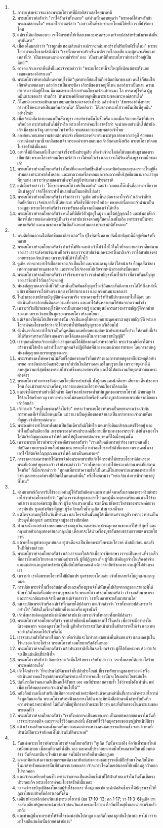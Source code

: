 <ol>
  <li>
    <ol>
      <li>ภาระแห่งพระวจนะของพระเยโฮวาห์ที่มีต่ออิสราเอลโดยมาลาคี</li>
      <li>พระเยโฮวาห์ตรัสว่า "เราได้รักเจ้าทั้งหลาย" แต่ท่านทั้งหลายพูดว่า "พระองค์ได้ทรงรักข้าพระองค์สถานใด" พระเยโฮวาห์ตรัสว่า "เอซาวเป็นพี่ชายของยาโคบมิใช่หรือ เราก็ยังรักยาโคบ</li>
      <li>แต่เราได้เกลียดเอซาว เราได้กระทำให้เทือกเขาและมรดกของเขาร้างเปล่าสำหรับมังกรแห่งถิ่นทุรกันดาร"</li>
      <li>เมื่อเอโดมกล่าวว่า "เราถูกบั่นทอนเสียแล้ว แต่เราจะกลับมาสร้างที่ปรักหักพังขึ้นใหม่" พระเยโฮวาห์จอมโยธาตรัสดังนี้ว่า "เขาทั้งหลายจะสร้างขึ้น แต่เราจะรื้อลงเสีย และผู้คนจะเรียกเขาเหล่านี้ว่า `เป็นเขตแดนแห่งความชั่วร้าย' และ `เป็นชนชาติที่พระเยโฮวาห์ทรงกริ้วอยู่เป็นนิตย์'"</li>
      <li>ตาของเจ้าเองจะเห็นสิ่งนี้และเจ้าจะกล่าวว่า "พระเยโฮวาห์นี้จะใหญ่ยิ่งนักแม้กระทั่งนอกเขตแดนของอิสราเอล"</li>
      <li>พระเยโฮวาห์ทรงติเตียนพวกปุโรหิต"บุตรชายก็ย่อมให้เกียรติแก่บิดาของเขา คนใช้ก็ย่อมให้เกียรตินายของเขา แล้วถ้าเราเป็นพระบิดา เกียรติของเราอยู่ที่ไหน และถ้าเราเป็นนาย ความยำเกรงเรามีอยู่ที่ไหน นี่แหละพระเยโฮวาห์จอมโยธาตรัสแก่ท่านนะ โอ บรรดาปุโรหิต ผู้ดูหมิ่นนามของเรา ท่านก็ว่า `ข้าพระองค์ทั้งหลายดูหมิ่นพระนามของพระองค์สถานใด'</li>
      <li>ก็โดยนำอาหารมลทินมาถวายบนแท่นของเราอย่างไรล่ะ แล้วท่านว่า `ข้าพระองค์ทั้งหลายกระทำให้พระองค์เป็นมลทินสถานใด' ก็โดยคิดว่า `โต๊ะของพระเยโฮวาห์นั้นเป็นที่ดูหมิ่น' อย่างไรล่ะ</li>
      <li>เมื่อเจ้านำสัตว์ตาบอดมาเป็นสัตวบูชา กระทำเช่นนั้นไม่ชั่วหรือ และเมื่อเจ้าถวายสัตว์ที่พิการหรือป่วย กระทำเช่นนั้นไม่ชั่วหรือ พระเยโฮวาห์จอมโยธาตรัสว่า จงนำของอย่างนั้นไปกำนัลเจ้าเมืองของเจ้าดู เขาจะพอใจเจ้าหรือ จะแสดงความชอบพอต่อเจ้าไหม</li>
      <li>ลองอ้อนวอนขอความชอบต่อพระเจ้า เพื่อพระองค์จะทรงพระกรุณาต่อพวกเราดูซี ด้วยของถวายดังกล่าวมานี้จากมือของเจ้า พระองค์จะทรงชอบพอเจ้าสักคนหนึ่งหรือ พระเยโฮวาห์จอมโยธาตรัสดังนี้แหละ</li>
      <li>อยากให้มีสักคนหนึ่งในพวกเจ้าซึ่งจะปิดประตูเสีย เพื่อว่าเจ้าจะไม่ก่อไฟบนแท่นบูชาของเราเสียเปล่า พระเยโฮวาห์จอมโยธาตรัสว่า เราไม่พอใจเจ้า และเราจะไม่รับเครื่องบูชาจากมือของเจ้า</li>
      <li>พระเยโฮวาห์จอมโยธาตรัสว่า ตั้งแต่ที่ดวงอาทิตย์ขึ้นถึงที่ดวงอาทิตย์ตกนามของเราจะใหญ่ยิ่งท่ามกลางประชาชาติทั้งหลาย และเขาถวายเครื่องหอมและของถวายที่บริสุทธิ์แด่นามของเราทุกที่ทุกแห่ง เพราะว่านามของเรานั้นจะใหญ่ยิ่งท่ามกลางประชาชาติ</li>
      <li>แต่เมื่อเจ้ากล่าวว่า `โต๊ะของพระเยโฮวาห์เป็นมลทิน' และว่า `ผลของโต๊ะนั้นคืออาหารที่ถวายนั้นน่าดูถูก' เจ้าก็ได้กระทำให้นามนั้นเป็นมลทินไปแล้ว</li>
      <li>พระเยโฮวาห์จอมโยธาตรัสว่า เจ้ากล่าวว่า `ดูเถิด อย่างนี้น่าอ่อนระอาใจจริง' แล้วเจ้าก็ทำฮึดฮัดกับเรา เจ้านำเอาสิ่งที่ได้แย่งมา หรือสิ่งที่พิการหรือป่วย ของเหล่านี้แหละเจ้านำมาเป็นของบูชา พระเยโฮวาห์ตรัสว่า เราจะรับของนั้นจากมือของเจ้าได้หรือ</li>
      <li>พระเยโฮวาห์จอมโยธาตรัสว่า คนใดที่มีสัตว์ตัวผู้อยู่ในฝูง และได้ปฏิญาณไว้ และยังเอาสัตว์พิการไปถวายแด่องค์พระผู้เป็นเจ้า คำสาปแช่งจงตกอยู่กับคนโกงนั้นเถิด เพราะเราเป็นพระมหากษัตริย์ และนามของเราเป็นที่กลัวเกรงท่ามกลางประชาชาติทั้งหลาย"</li>
    </ol>
  </li>
  <li>
    <ol>
      <li>ทรงติเตียนความไม่สัตย์ซื่อของอิสราเอล"โอ ปุโรหิตทั้งหลาย บัดนี้คำบัญชานี้มีอยู่เพื่อเจ้าทั้งหลาย</li>
      <li>พระเยโฮวาห์จอมโยธาตรัสว่า ถ้าเจ้าไม่ฟัง และถ้าเจ้าไม่จำใส่ไว้ในใจที่จะถวายสง่าราศีแด่นามของเรา เราจะส่งคำแช่งมาเหนือเจ้า และเราจะสาปแช่งผลพระพรซึ่งมาถึงเจ้า เราได้สาปแช่งคำอวยพรของเจ้าแล้วนะ เพราะเจ้ามิได้จำใส่ใจไว้</li>
      <li>ดูเถิด เราจะกระทำให้เชื้อสายของเจ้าเสื่อมไป และจะละเลงมูลสัตว์ใส่หน้าเจ้า คือมูลสัตว์ของเทศกาลตามกำหนดของเจ้า และเราจะไล่เจ้าออกไปเสียจากหน้าเราอย่างนั้นแหละ</li>
      <li>พระเยโฮวาห์จอมโยธาตรัสว่า เจ้าจึงจะทราบว่า เราส่งคำบัญชานี้มาให้เจ้า เพื่อว่าพันธสัญญาของเราซึ่งทำไว้กับเลวีจะคงอยู่</li>
      <li>พันธสัญญาของเราซึ่งมีไว้กับเขานั้นเป็นพันธสัญญาเรื่องชีวิตและสันติภาพ เราได้ให้สิ่งเหล่านี้แก่เขาเพื่อเขาจะได้ยำเกรง และเขาได้ยำเกรงเรา และเกรงขามนามของเรา</li>
      <li>ในปากของเขามีราชบัญญัติแห่งความจริง จะหาความชั่วช้าที่ริมฝีปากของเขาไม่ได้เลย เขาดำเนินกับเราด้วยสันติและความเที่ยงตรง และเขาได้หันหลายคนให้พ้นจากความชั่วช้า</li>
      <li>เพราะว่าริมฝีปากของปุโรหิตควรเป็นยามความรู้ และมนุษย์ควรแสวงหาราชบัญญัติจากปากของเขา เพราะว่าเขาเป็นทูตของพระเยโฮวาห์จอมโยธา</li>
      <li>แต่เจ้าเองได้หันไปเสียจากทางนั้น เจ้าเป็นเหตุให้หลายคนสะดุดเพราะเหตุราชบัญญัติ พระเยโฮวาห์จอมโยธาตรัสว่า เจ้าได้กระทำให้พันธสัญญาของเลวีเสื่อมไป</li>
      <li>ดังนั้นเราจึงกระทำให้เจ้าเป็นที่ดูหมิ่นและเหยียดหยามต่อหน้าประชาชนทั้งปวง ให้สมกับที่เจ้ามิได้รักษาบรรดาวิถีทางของเรา แต่ได้แสดงอคติในการสอนราชบัญญัติ"</li>
      <li>เราทุกคนมีพระเจ้าองค์เดียวเราทุกคนมิได้มีบิดาคนเดียวหรอกหรือ พระเจ้าองค์เดียวได้ทรงสร้างเรามิใช่หรือ แล้วทำไมเราทุกคนจึงปฏิบัติต่อพี่น้องของตนด้วยการทรยศ โดยการลบหลู่พันธสัญญาของบรรพบุรุษของเรา</li>
      <li>พระเจ้าทรงลงโทษความไม่สัตย์ซื่อต่อครอบครัวที่หย่าร้างและการทรยศยูดาห์ก็ประพฤติอย่างทรยศ การอันน่าสะอิดสะเอียนเขาก็ทำกันในอิสราเอลและในเยรูซาเล็ม เพราะว่ายูดาห์ได้ลบหลู่ความบริสุทธิ์ของพระเยโฮวาห์ซึ่งพระองค์ทรงรัก และได้ไปแต่งงานกับบุตรสาวของพระต่างด้าว</li>
      <li>พระเยโฮวาห์จะทรงขจัดชายคนใดๆที่กระทำเช่นนี้ ทั้งผู้สอนและนักศึกษา เสียจากเต็นท์ของยาโคบ ถึงแม้ว่าเขาจะนำเครื่องบูชาถวายแด่พระเยโฮวาห์จอมโยธาก็ตามเถิด</li>
      <li>และเจ้าได้กระทำอย่างนี้อีกด้วย คือเจ้าเอาน้ำตารดทั่วแท่นบูชาของพระเยโฮวาห์ ด้วยเหตุเจ้าได้ร้องไห้คร่ำครวญ เพราะพระองค์ไม่สนพระทัยหรือรับเครื่องบูชาด้วยชอบพระทัยจากมือของเจ้าอีกแล้ว</li>
      <li>เจ้าถามว่า "เหตุใดพระองค์จึงไม่รับ" เพราะว่าพระเยโฮวาห์ทรงเป็นพยานระหว่างเจ้ากับภรรยาคนที่เจ้าได้เมื่อหนุ่มนั้น แม้ว่านางเป็นคู่เคียงของเจ้าและเป็นภรรยาของเจ้าตามพันธสัญญา เจ้าก็ทรยศต่อนาง</li>
      <li>พระองค์ทรงทำให้เขาทั้งสองเป็นอันเดียวกันมิใช่หรือ แต่เขายังมีลมปราณแห่งชีวิตอยู่ และทำไมเป็นอันเดียวกัน เพราะพระองค์ทรงประสงค์เชื้อสายที่ตามทางของพระเจ้า ดังนั้นจงเอาใจใส่ต่อจิตวิญญาณของเจ้าให้ดี อย่าให้ผู้ใดทรยศต่อภรรยาคนที่ได้เมื่อหนุ่มนั้น</li>
      <li>เพราะพระเยโฮวาห์พระเจ้าของอิสราเอลตรัสว่า "เราเกลียดชังการหย่าร้าง เพราะคนหนึ่งปกปิดความทารุณด้วยเสื้อผ้าของตน พระเยโฮวาห์จอมโยธาตรัสดังนี้แหละ เพราะฉะนั้นจงเอาใจใส่ต่อจิตวิญญาณของเจ้าให้ดี อย่าเป็นคนทรยศ"</li>
      <li>การขาดความเคารพทำให้พระเจ้าอ่อนระอาพระทัยเจ้าได้กระทำให้พระเยโฮวาห์อ่อนระอาพระทัยด้วยคำพูดของเจ้า เจ้ายังจะกล่าวว่า "เราทั้งหลายกระทำให้พระองค์อ่อนพระทัยสถานใดหรือ" ก็เมื่อเจ้ากล่าวว่า "ทุกคนที่กระทำความชั่วก็เป็นคนดีในสายพระเนตรของพระเยโฮวาห์ และพระองค์ทรงปีติยินดีในคนเหล่านั้น" หรือโดยถามว่า "พระเจ้าแห่งการพิพากษาอยู่ที่ไหน"</li>
    </ol>
  </li>
  <li>
    <ol>
      <li>คำพยากรณ์ถึงการรับใช้ของยอห์นผู้ให้รับบัพติศมาและการเสด็จมาครั้งแรกของพระคริสต์พระเยโฮวาห์จอมโยธาตรัสว่า "ดูเถิด เราจะส่งทูตของเราไป และผู้นั้นจะตระเตรียมหนทางไว้ข้างหน้าเรา และองค์พระผู้เป็นเจ้า ผู้ซึ่งเจ้าแสวงหานั้น จะเสด็จมายังพระวิหารของพระองค์อย่างกระทันหัน ทูตแห่งพันธสัญญา ผู้ซึ่งเจ้าพอใจนั้น ดูเถิด ท่านจะเสด็จมา</li>
      <li>แต่ใครจะทนอยู่ได้ในวันที่ท่านมา และใครจะยืนมั่นอยู่ได้เมื่อท่านปรากฏตัว เพราะว่าท่านเป็นประดุจไฟถลุงแร่ และประดุจสบู่ของช่างซักฟอก</li>
      <li>ท่านจะนั่งลงอย่างช่างหลอมและช่างถลุงเงิน และท่านจะชำระลูกหลานของเลวีให้บริสุทธิ์ และถลุงเขาอย่างถลุงทองคำและถลุงเงิน เพื่อเขาจะได้นำเครื่องบูชาอันชอบธรรมถวายแด่พระเยโฮวาห์</li>
      <li>แล้วเครื่องบูชาของยูดาห์และเยรูซาเล็มจะเป็นที่พอพระทัยพระเยโฮวาห์ ดังสมัยก่อน และดังในปีที่ล่วงแล้วมา</li>
      <li>พระเยโฮวาห์จอมโยธาตรัสว่า แล้วเราจะมาใกล้เจ้าเพื่อการพิพากษา เราจะเป็นพยานที่รวดเร็วที่กล่าวโทษนักวิทยาคม พวกผิดประเวณี ผู้ที่ปฏิญาณเท็จ ผู้ที่บีบบังคับลูกจ้างในเรื่องค่าจ้าง และแม่ม่ายและลูกกำพร้าพ่อ ผู้ที่ผลักไสหันเหคนต่างด้าวจากสิทธิของเขา และผู้ที่ไม่ยำเกรงเรา</li>
      <li>เพราะว่า เราคือพระเยโฮวาห์ไม่มีผันแปร บุตรชายยาโคบเอ๋ย เจ้าทั้งหลายจึงไม่ถูกเผาผลาญหมด</li>
      <li>การปล้นพระเจ้าในเรื่องสิบชักหนึ่งและเครื่องบูชาเจ้าได้หันเหไปเสียจากกฎของเราและมิได้รักษาไว้ตั้งแต่ครั้งสมัยบรรพบุรุษของเจ้า พระเยโฮวาห์จอมโยธาตรัสว่า เจ้าจงกลับมาหาเรา และเราจะกลับมาหาเจ้าทั้งหลาย แต่เจ้ากล่าวว่า `เราทั้งหลายจะกลับมาสถานใด'</li>
      <li>คนจะปล้นพระเจ้าหรือ แต่เจ้าทั้งหลายได้ปล้นเรา แต่เจ้ากล่าวว่า `เราทั้งหลายปล้นพระเจ้าอย่างไร' ก็ปล้นในเรื่องสิบชักหนึ่งและเครื่องบูชานั่นซี</li>
      <li>เจ้าทั้งหลายต้องถูกสาปแช่งด้วยคำสาปแช่ง เพราะเจ้าทั้งหลายทั้งชาติปล้นเรา</li>
      <li>พระเยโฮวาห์จอมโยธาตรัสว่า จงนำสิบชักหนึ่งเต็มขนาดมาไว้ในคลัง เพื่อว่าจะมีอาหารในนิเวศของเรา จงลองดูเราในเรื่องนี้ ดูทีหรือว่าเราจะเปิดหน้าต่างในฟ้าสวรรค์ให้เจ้า และเทพรอย่างล้นไหลมาให้เจ้าหรือไม่</li>
      <li>เราจะขนาบตัวที่ทำลายให้แก่เจ้า เพื่อว่ามันจะไม่ทำลายผลแห่งพื้นดินของเจ้า และผลองุ่นในไร่นาของเจ้าจะไม่ร่วง พระเยโฮวาห์จอมโยธาตรัสดังนี้แหละ</li>
      <li>พระเยโฮวาห์จอมโยธาตรัสว่า แล้วประชาชาติทั้งสิ้นจะเรียกเจ้าว่า ผู้ที่ได้รับพระพร ด้วยว่าเจ้าจะเป็นแผ่นดินที่น่าพึงใจ</li>
      <li>พระเยโฮวาห์ตรัสว่า ถ้อยคำของเจ้านั้นใส่ร้ายเรา เจ้ายังกล่าวว่า `เราทั้งหลายได้กล่าวใส่ร้ายพระองค์สถานใด'</li>
      <li>เจ้าได้กล่าวว่า `ที่จะปรนนิบัติพระเจ้าก็เปล่าประโยชน์ ที่เราจะรักษากฎของพระองค์ หรือดำเนินอย่างคนไว้ทุกข์ต่อพระพักตร์พระเยโฮวาห์จอมโยธานั้นจะได้ผลประโยชน์อันใด</li>
      <li>บัดนี้เราถือว่าคนอวดดีเป็นคนได้รับพร เออ คนที่ประกอบความชั่ว ใช่ว่าจะมั่งคั่งเท่านั้น แต่เมื่อเขาได้ทดลองพระเจ้าแล้วก็พ้นไปได้'"</li>
      <li>หนังสือม้วนหนึ่งสำหรับบันทึกความจำหน้าพระพักตร์แล้วคนเหล่านั้นที่เกรงกลัวพระเยโฮวาห์จึงพูดกันและกัน พระเยโฮวาห์ทรงฟังและทรงได้ยิน และมีหนังสือม้วนหนึ่งสำหรับบันทึกความจำหน้าพระพักตร์ ได้บันทึกชื่อผู้ที่เกรงกลัวพระเยโฮวาห์ และที่ตรึกตรองในพระนามของพระองค์ไว้</li>
      <li>พระเยโฮวาห์จอมโยธาตรัสว่า "เขาทั้งหลายจะเป็นคนของเรา เป็นเพชรพลอยของเราในวันที่เราจะประกอบกิจ และเราจะไว้ชีวิตคนเหล่านี้ ดังชายที่ไว้ชีวิตบุตรชายของเขาผู้ปรนนิบัติเขา</li>
      <li>แล้วเจ้าจะกลับมาและสังเกตเห็นความแตกต่างระหว่างคนชอบธรรมกับคนชั่ว ระหว่างคนที่ปรนนิบัติพระเจ้ากับคนที่ไม่ปรนนิบัติพระองค์"</li>
    </ol>
  </li>
  <li>
    <ol>
      <li>วันแห่งพระเยโฮวาห์พระเยโฮวาห์จอมโยธาตรัสว่า "ดูเถิด วันนั้นจะมาถึง คือวันที่จะเผาไหม้เหมือนเตาอบ เมื่อคนที่อวดดีทั้งสิ้น เออ และคนที่ประกอบความชั่วทั้งหมดจะเป็นเหมือนตอข้าว วันที่จะมานั้นจะไหม้เขาหมด จนไม่มีรากหรือกิ่งเหลืออยู่เลย</li>
      <li>ดวงอาทิตย์แห่งความชอบธรรมแต่ดวงอาทิตย์แห่งความชอบธรรมซึ่งมีปีกรักษาโรคภัยได้จะขึ้นมาสำหรับคนเหล่านั้นที่ยำเกรงนามของเรา เจ้าจะกระโดดโลดเต้นออกไปเหมือนลูกวัวออกไปจากคอก</li>
      <li>และเจ้าจะเหยียบย่ำคนชั่ว เพราะว่าเขาจะเป็นเหมือนขี้เถ้าที่ใต้ฝ่าเท้าของเจ้าในวันนั้นเมื่อเราประกอบกิจ พระเยโฮวาห์จอมโยธาตรัสดังนี้แหละ</li>
      <li>จงจดจำราชบัญญัติของโมเสสผู้รับใช้ของเรา ทั้งกฎเกณฑ์และคำตัดสินซึ่งเราได้บัญชาเขาไว้ที่ภูเขาโฮเรบสำหรับอิสราเอลทั้งสิ้น</li>
      <li>เอลียาห์จะมาอีกก่อนวันแห่งพระเยโฮวาห์ (มธ 17:10-13; ลก 1:17; วว 11:3-6)ดูเถิด เราจะส่งเอลียาห์ผู้พยากรณ์มายังเจ้าก่อนวันแห่งพระเยโฮวาห์ คือวันที่ใหญ่ยิ่งและน่าสะพรึงกลัวมาถึง</li>
      <li>และท่านผู้นั้นจะกระทำให้จิตใจของพ่อหันไปหาลูก และจิตใจของลูกหันไปหาพ่อ หาไม่ เราจะมาโจมตีแผ่นดินนั้นด้วยคำสาปแช่ง"</li>
    </ol>
  </li>
</ol>